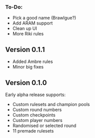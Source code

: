 ### To-Do:

- Pick a good name (Brawlgue?)
- Add ARAM support
- Clean up UI
- More Riki rules

## Version 0.1.1

- Added Ambre rules
- Minor big fixes

## Version 0.1.0

Early alpha release supports:

- Custom rulesets and champion pools
- Custom round numbers
- Custom checkpoints
- Custom player numbers
- Randomised or selected round
- 11 premade rulesets